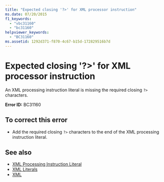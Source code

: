 ```yaml
---
title: "Expected closing '?>' for XML processor instruction"
ms.date: 07/20/2015
f1_keywords: 
  - "vbc31160"
  - "bc31160"
helpviewer_keywords: 
  - "BC31160"
ms.assetid: 1292d371-f870-4c67-b15d-172829516b7d
---
```

# Expected closing '?>' for XML processor instruction
An XML processing instruction literal is missing the required closing `?>` characters.  
  
 **Error ID:** BC31160  
  
## To correct this error  
  
- Add the required closing `?>` characters to the end of the XML processing instruction literal.  
  
## See also

- [XML Processing Instruction Literal](../language-reference/xml-literals/xml-processing-instruction-literal.md)
- [XML Literals](../language-reference/xml-literals/index.md)
- [XML](../programming-guide/language-features/xml/index.md)
